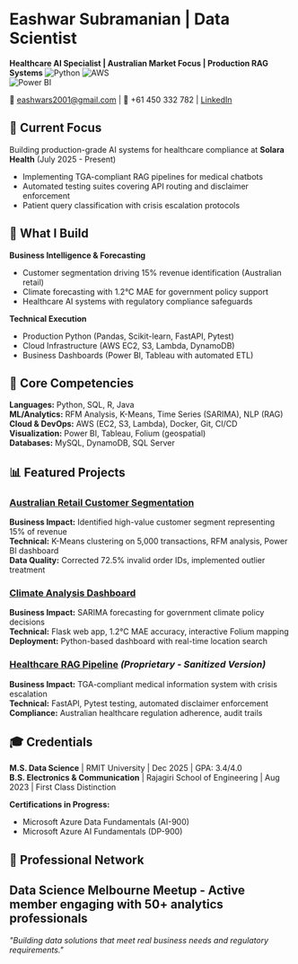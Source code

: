 # Eashwar Subramanian | Data Scientist 
**Healthcare AI Specialist | Australian Market Focus | Production RAG Systems**
![Python](https://img.shields.io/badge/Python-Expert-blue)
![AWS](https://img.shields.io/badge/AWS-Experienced-orange)  
![Power BI](https://img.shields.io/badge/PowerBI-Advanced-yellow)

📧 eashwars2001@gmail.com | 📱 +61 450 332 782 | [LinkedIn](https://linkedin.com/in/eashwar-s-02461a1b3/)

## 🎯 **Current Focus**
Building production-grade AI systems for healthcare compliance at **Solara Health** (July 2025 - Present)
- Implementing TGA-compliant RAG pipelines for medical chatbots
- Automated testing suites covering API routing and disclaimer enforcement
- Patient query classification with crisis escalation protocols


## 💼 **What I Build**
**Business Intelligence & Forecasting**
- Customer segmentation driving 15% revenue identification (Australian retail)
- Climate forecasting with 1.2°C MAE for government policy support
- Healthcare AI systems with regulatory compliance safeguards

**Technical Execution**
- Production Python (Pandas, Scikit-learn, FastAPI, Pytest)
- Cloud Infrastructure (AWS EC2, S3, Lambda, DynamoDB)
- Business Dashboards (Power BI, Tableau with automated ETL)

## 🔧 **Core Competencies**
**Languages:** Python, SQL, R, Java  
**ML/Analytics:** RFM Analysis, K-Means, Time Series (SARIMA), NLP (RAG)  
**Cloud & DevOps:** AWS (EC2, S3, Lambda), Docker, Git, CI/CD  
**Visualization:** Power BI, Tableau, Folium (geospatial)  
**Databases:** MySQL, DynamoDB, SQL Server

## 📊 **Featured Projects**
### [Australian Retail Customer Segmentation](./Australian-Retail-Customer-Segmentation)
**Business Impact:** Identified high-value customer segment representing 15% of revenue  
**Technical:** K-Means clustering on 5,000 transactions, RFM analysis, Power BI dashboard  
**Data Quality:** Corrected 72.5% invalid order IDs, implemented outlier treatment

### [Climate Analysis Dashboard](./Climate-Dashboard)  
**Business Impact:** SARIMA forecasting for government climate policy decisions  
**Technical:** Flask web app, 1.2°C MAE accuracy, interactive Folium mapping  
**Deployment:** Python-based dashboard with real-time location search

### [Healthcare RAG Pipeline](.) *(Proprietary - Sanitized Version)*
**Business Impact:** TGA-compliant medical information system with crisis escalation  
**Technical:** FastAPI, Pytest testing, automated disclaimer enforcement  
**Compliance:** Australian healthcare regulation adherence, audit trails

## 🎓 **Credentials**
**M.S. Data Science** | RMIT University | Dec 2025 | GPA: 3.4/4.0  
**B.S. Electronics & Communication** | Rajagiri School of Engineering | Aug 2023 | First Class Distinction

**Certifications in Progress:**
- Microsoft Azure Data Fundamentals (AI-900)
- Microsoft Azure AI Fundamentals (DP-900)

## 🤝 **Professional Network**

**Data Science Melbourne Meetup** - Active member engaging with 50+ analytics professionals
---
*"Building data solutions that meet real business needs and regulatory requirements."*
